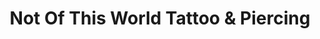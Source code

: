 ---
title: "Not Of This World Tattoo & Piercing"
url: /loganville/not-of-this-world-tattoo-and-piercing/
shop: tattoo
---